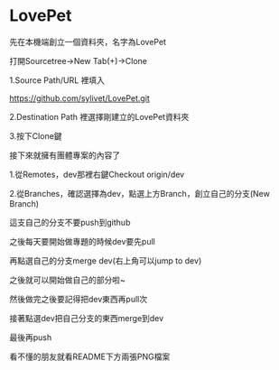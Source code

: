 # LovePet
先在本機端創立一個資料夾，名字為LovePet  

打開Sourcetree->New Tab(+)->Clone  

1.Source Path/URL 裡填入  

https://github.com/sylivet/LovePet.git  

2.Destination Path 裡選擇剛建立的LovePet資料夾  

3.按下Clone鍵  

接下來就擁有團體專案的內容了  

1.從Remotes，dev那裡右鍵Checkout origin/dev  

2.從Branches，確認選擇為dev，點選上方Branch，創立自己的分支(New Branch)  

這支自己的分支不要push到github  

之後每天要開始做專題的時候dev要先pull  

再點選自己的分支merge dev(右上角可以jump to dev)  

之後就可以開始做自己的部分啦~  


然後做完之後要記得把dev東西再pull次  

接著點選dev把自己分支的東西merge到dev  

最後再push  

看不懂的朋友就看README下方兩張PNG檔案  
